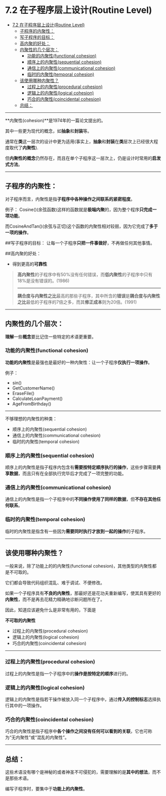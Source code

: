 # 7.2 在子程序层上设计(Routine Level)

<!-- TOC -->

- [7.2 在子程序层上设计(Routine Level)](#72-在子程序层上设计routine-level)
    - [子程序的内聚性：](#子程序的内聚性)
    - [写子程序的目标：](#写子程序的目标)
    - [高内聚的好处：](#高内聚的好处)
    - [内聚性的几个层次：](#内聚性的几个层次)
        - [功能的内聚性(functional cohesion)](#功能的内聚性functional-cohesion)
        - [顺序上的内聚性(sequential cohesion)](#顺序上的内聚性sequential-cohesion)
        - [通信上的内聚性(communicational cohesion)](#通信上的内聚性communicational-cohesion)
        - [临时的内聚性(temporal cohesion)](#临时的内聚性temporal-cohesion)
    - [该使用哪种内聚性？](#该使用哪种内聚性)
        - [过程上的内聚性(procedural cohesion)](#过程上的内聚性procedural-cohesion)
        - [逻辑上的内聚性(logical cohesion)](#逻辑上的内聚性logical-cohesion)
        - [巧合的内聚性(coincidental cohesion)](#巧合的内聚性coincidental-cohesion)
    - [总结：](#总结)

<!-- /TOC -->

---



**内聚性(cohesion)**是1974年的一篇论文提出的。

其中一些更为现代的概念，如**抽象**和**封装**等。

通常在**类**这一层次的设计中更为适用(事实上，**抽象**和**封装**在**类**层次上已经很大程度取代了**内聚性**).

但**内聚性的概念**仍然存在，而且在单个子程序这一层次上，仍是设计时常用的**启发式方法**。

---

## 子程序的内聚性：
对子程序而言，内聚性是指**子程序中各种操作之间联系的紧密程度**。

例子：
Cosine()(余弦函数)这样的函数就是**极端内聚**的，因为整个程序**只完成一项功能**。

而CosineAndTan()(余弦与正切)这个函数的内聚性相对较弱，因为它完成了**多于一项的操作**。

##写子程序的目标：
让每一个子程序**只把一件事做好**，不再做任何其他事情。

##高内聚的好处：

- 得到更高的**可靠性**

> **高内聚性**的子程序中有50%没有任何错误，而**低内聚性**的子程序中只有18%是没有错误的。(1986)
> 
> ---
> **耦合度与内聚性之比**最高的那些子程序，其中所含的**错误**是**耦合度与内聚性之比**最低的子程序的7倍之多，而其**修正成本**则为20倍。(1991)

---


## 内聚性的几个层次：
**理解**一些**概念**要比记住一些特定的术语更重要。

### 功能的内聚性(functional cohesion)
**功能的内聚性**是最强也是最好的一种内聚性：让一个子程序**仅执行一项操作**。

例子：

- sin()
- GetCustomerName()
- EraseFile()
- CalculateLoanPayment()
- AgeFromBirthday()

---

不够理想的内聚性的种类：

- 顺序上的内聚性(sequential cohesion)
- 通信上的内聚性(communicational cohesion)
- 临时的内聚性(temporal cohesion)

### 顺序上的内聚性(sequential cohesion)

顺序上的内聚性是指子程序内包含有**需要按特定顺序执行的操作**，这些步骤需要**共享数据**，而且只有在全部执行完毕后才完成了一项完整的功能。




### 通信上的内聚性(communicational cohesion)
通信上的内聚性是指一个子程序中的**不同操作使用了同样的数据**，但**不存在其他任何联系**。



### 临时的内聚性(temporal cohesion)
临时的内聚性是指含有一些因为**需要同时执行才放到一起的操作**的子程序。


---

## 该使用哪种内聚性？
一般来说，除了功能上的的内聚性(functional cohesion)，其他类型的内聚性都是不可取的。

它们都会导致代码组织混乱、难于调试、不便修改。

如果一个子程序具有**不良的内聚性**，那最好还是花功夫重新编写，使其具有更好的**内聚性**，而不是再去花精力精确地诊断问题所在了。

因此，知道应该避免什么是非常有用的，下面是

**不可取的内聚性**

- 过程上的内聚性(procedural cohesion)
- 逻辑上的内聚性(logical cohesion)
- 巧合的内聚性(coincidental cohesion)

---

### 过程上的内聚性(procedural cohesion)
过程上的内聚性是指一个子程序中的**操作是按特定的顺序**进行的。


### 逻辑上的内聚性(logical cohesion)
逻辑上的内聚性是指若干操作被放入同一个子程序中，通过**传入的控制标志**选择执行其中的一项操作。


### 巧合的内聚性(coincidental cohesion)
巧合的内聚性是指子程序中**各个操作之间没有任何可以看到的关联**，它也可称为“无内聚性”或“混乱的内聚性”。

---

## 总结：

这些术语没有哪个是神秘的或者神圣不可侵犯的，需要理解的是**其中的想法**，而不是那些术语。

编写子程序时，要集中于**功能上的内聚性**。





